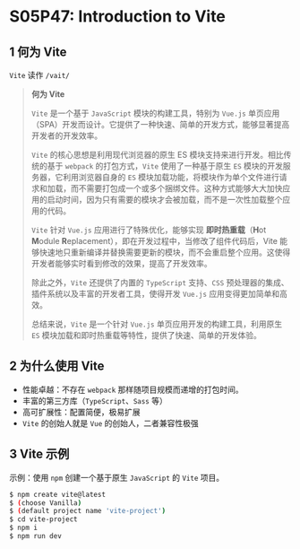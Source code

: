 # S05P47: Introduction to Vite



## 1 何为 Vite

`Vite` 读作 `/vait/`

> **何为 Vite**
>
> `Vite` 是一个基于 `JavaScript` 模块的构建工具，特别为 `Vue.js` 单页应用（SPA）开发而设计。它提供了一种快速、简单的开发方式，能够显著提高开发者的开发效率。
>
> `Vite` 的核心思想是利用现代浏览器的原生 ES 模块支持来进行开发。相比传统的基于 `webpack` 的打包方式，`Vite` 使用了一种基于原生 `ES` 模块的开发服务器，它利用浏览器自身的 `ES` 模块加载功能，将模块作为单个文件进行请求和加载，而不需要打包成一个或多个捆绑文件。这种方式能够大大加快应用的启动时间，因为只有需要的模块才会被加载，而不是一次性加载整个应用的代码。
>
> `Vite` 针对 `Vue.js` 应用进行了特殊优化，能够实现 **即时热重载**（**H**ot **M**odule **R**eplacement），即在开发过程中，当修改了组件代码后，Vite 能够快速地只重新编译并替换需要更新的模块，而不会重启整个应用。这使得开发者能够实时看到修改的效果，提高了开发效率。
>
> 除此之外，`Vite` 还提供了内置的 `TypeScript` 支持、`CSS` 预处理器的集成、插件系统以及丰富的开发者工具，使得开发 `Vue.js` 应用变得更加简单和高效。
>
> 总结来说，`Vite` 是一个针对 `Vue.js` 单页应用开发的构建工具，利用原生 `ES` 模块加载和即时热重载等特性，提供了快速、简单的开发体验。



## 2 为什么使用 Vite

- 性能卓越：不存在 `webpack` 那样随项目规模而递增的打包时间。
- 丰富的第三方库（`TypeScript`、`Sass` 等）
- 高可扩展性：配置简便，极易扩展
- `Vite` 的创始人就是 `Vue` 的创始人，二者兼容性极强



## 3 Vite 示例

示例：使用 `npm` 创建一个基于原生 `JavaScript` 的 `Vite` 项目。

```bash
$ npm create vite@latest
$ (choose Vanilla)
$ (default project name 'vite-project')
$ cd vite-project
$ npm i
$ npm run dev
```

